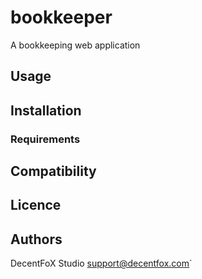 # bookkeeper

A bookkeeping web application

## Usage

## Installation

### Requirements

## Compatibility

## Licence

## Authors

DecentFoX Studio <support@decentfox.com>`
